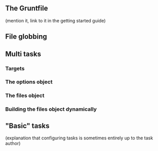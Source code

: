 ## The Gruntfile
(mention it, link to it in the getting started guide)

## File globbing


## Multi tasks

### Targets

### The options object

### The files object

### Building the files object dynamically


## "Basic" tasks
(explanation that configuring tasks is sometimes entirely up to the task author)
